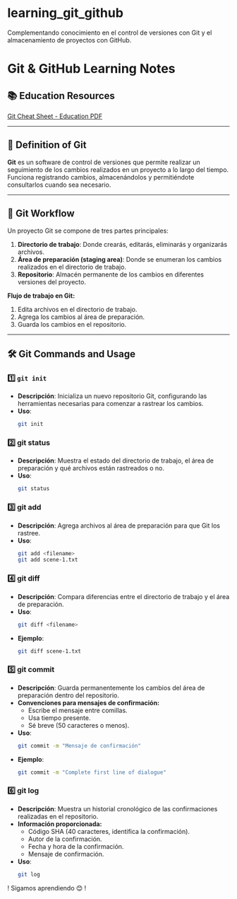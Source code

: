 # learning_git_github
Complementando conocimiento en el control de versiones con Git y el almacenamiento de proyectos con GitHub.
# Git & GitHub Learning Notes

## 📚 Education Resources
[Git Cheat Sheet - Education PDF](https://education.github.com/git-cheat-sheet-education.pdf)

---

## 📝 Definition of Git
**Git** es un software de control de versiones que permite realizar un seguimiento de los cambios realizados en un proyecto a lo largo del tiempo.  
Funciona registrando cambios, almacenándolos y permitiéndote consultarlos cuando sea necesario.

---

## 🔄 Git Workflow
Un proyecto Git se compone de tres partes principales:

1. **Directorio de trabajo**: Donde crearás, editarás, eliminarás y organizarás archivos.
2. **Área de preparación (staging area)**: Donde se enumeran los cambios realizados en el directorio de trabajo.
3. **Repositorio**: Almacén permanente de los cambios en diferentes versiones del proyecto.

**Flujo de trabajo en Git:**
1. Edita archivos en el directorio de trabajo.
2. Agrega los cambios al área de preparación.
3. Guarda los cambios en el repositorio.

---

## 🛠️ Git Commands and Usage

### 1️⃣ `git init`
- **Descripción**: Inicializa un nuevo repositorio Git, configurando las herramientas necesarias para comenzar a rastrear los cambios.  
- **Uso**:  
  ```bash
  git init
### 2️⃣ git status
- **Descripción**: Muestra el estado del directorio de trabajo, el área de preparación y qué archivos están rastreados o no.  
- **Uso**:  
  ```bash
  git status
### 3️⃣ git add
- **Descripción**: Agrega archivos al área de preparación para que Git los rastree.
- **Uso**:  
  ```bash
  git add <filename>
  git add scene-1.txt
### 4️⃣ git diff
- **Descripción**: Compara diferencias entre el directorio de trabajo y el área de preparación.
- **Uso**:  
  ```bash
  git diff <filename>
- **Ejemplo**:  
  ```bash
  git diff scene-1.txt
### 5️⃣ git commit
- **Descripción**: Guarda permanentemente los cambios del área de preparación dentro del repositorio.
- **Convenciones para mensajes de confirmación:**
   - Escribe el mensaje entre comillas.
   - Usa tiempo presente.
   - Sé breve (50 caracteres o menos).
- **Uso**:  
  ```bash
  git commit -m "Mensaje de confirmación"
- **Ejemplo**:  
  ```bash
  git commit -m "Complete first line of dialogue"
### 6️⃣ git log
- **Descripción**: Muestra un historial cronológico de las confirmaciones realizadas en el repositorio.
- **Información proporcionada:**
   - Código SHA (40 caracteres, identifica la confirmación).
   - Autor de la confirmación.
   - Fecha y hora de la confirmación.
   - Mensaje de confirmación.
- **Uso**:  
  ```bash
  git log
! Sigamos aprendiendo 😊 !

